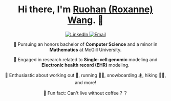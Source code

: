 <h1 align="center">Hi there, I'm <a href="https://roksanne.github.io/">Ruohan (Roxanne) Wang</a>. 👋 </h1>

<p align="center">
  <a href="www.linkedin.com/in/ruohan-wang-roksanne">
    <img alt="LinkedIn" src="https://img.shields.io/badge/LinkedIn-ruohan--wang-blue?style=flat-square&logo=linkedin">
  </a>
  <a href="mailto:ruohan.wang4@mail.mcgill.ca">
    <img alt="Email" src="https://img.shields.io/badge/Email-ruohan.wang4%40mail.mcgill.ca-green?style=flat-square&logo=gmail">
  </a>
</p>

<p align="center">
  🦋 Pursuing an honors bachelor of <strong>Computer Science</strong> and a minor in <strong>Mathematics</strong> at McGill University.
</p>

<p align="center">
  🧪 Engaged in research related to <strong>Single-cell genomic</strong> modeling and <strong>Electronic health record (EHR)</strong> modeling.
</p>

<p align="center">
  👟 Enthusiastic about working out 💪, running 🏃‍♀️, snowboarding 🏂, hiking 🧗‍♀️, and more!
</p>

<p align="center">
  🌙 Fun fact: Can't live without coffee？？
</p>
